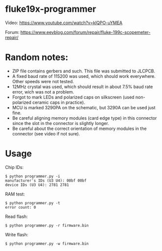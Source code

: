 # fluke19x-programmer

Video: https://www.youtube.com/watch?v=klQPO-uYMEA

Forum: https://www.eevblog.com/forum/repair/fluke-199c-scopemeter-repair/

# Random notes:
- ZIP file contains gerbers and such. This file was submitted to JLCPCB.
- A fixed baud rate of 115200 was used, which should work everywhere. Other speeds were not tested.
- 12MHz crystal was used, which should result in about 7.5% baud rate error, wich was not a problem.
- Forgot to mark LEDs and polarized caps on silkscreen (used non-polarized ceramic caps in practice).
- MCU is marked 3290PA on the schematic, but 3290A can be used just fine.
- Be careful aligning memory modules (card edge type) in this connector since the slot in the connector is slightly longer.
- Be careful about the correct orientation of memory modules in the connector (see video if not sure).

# Usage

Chip IDs:

	$ python programmer.py -i
	manufacturer's IDs (U3 U4): 00bf 00bf
	device IDs (U3 U4): 2781 2781

RAM test:

	$ python programmer.py -t
	error count: 0

Read flash:

	$ python programmer.py -r firmware.bin

Write flash:

	$ python programmer.py -w firmware.bin
